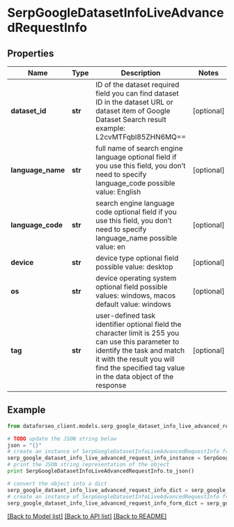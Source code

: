 # SerpGoogleDatasetInfoLiveAdvancedRequestInfo


## Properties

Name | Type | Description | Notes
------------ | ------------- | ------------- | -------------
**dataset_id** | **str** | ID of the dataset required field you can find dataset ID in the dataset URL or dataset item of Google Dataset Search result example: L2cvMTFqbl85ZHN6MQ&#x3D;&#x3D; | [optional] 
**language_name** | **str** | full name of search engine language optional field if you use this field, you don’t need to specify language_code possible value: English | [optional] 
**language_code** | **str** | search engine language code optional field if you use this field, you don’t need to specify language_name possible value: en | [optional] 
**device** | **str** | device type optional field possible value: desktop | [optional] 
**os** | **str** | device operating system optional field possible values: windows, macos default value: windows | [optional] 
**tag** | **str** | user-defined task identifier optional field the character limit is 255 you can use this parameter to identify the task and match it with the result you will find the specified tag value in the data object of the response | [optional] 

## Example

```python
from dataforseo_client.models.serp_google_dataset_info_live_advanced_request_info import SerpGoogleDatasetInfoLiveAdvancedRequestInfo

# TODO update the JSON string below
json = "{}"
# create an instance of SerpGoogleDatasetInfoLiveAdvancedRequestInfo from a JSON string
serp_google_dataset_info_live_advanced_request_info_instance = SerpGoogleDatasetInfoLiveAdvancedRequestInfo.from_json(json)
# print the JSON string representation of the object
print SerpGoogleDatasetInfoLiveAdvancedRequestInfo.to_json()

# convert the object into a dict
serp_google_dataset_info_live_advanced_request_info_dict = serp_google_dataset_info_live_advanced_request_info_instance.to_dict()
# create an instance of SerpGoogleDatasetInfoLiveAdvancedRequestInfo from a dict
serp_google_dataset_info_live_advanced_request_info_form_dict = serp_google_dataset_info_live_advanced_request_info.from_dict(serp_google_dataset_info_live_advanced_request_info_dict)
```
[[Back to Model list]](../README.md#documentation-for-models) [[Back to API list]](../README.md#documentation-for-api-endpoints) [[Back to README]](../README.md)



